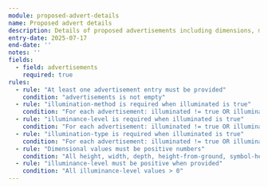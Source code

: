 ```yaml
---
module: proposed-advert-details
name: Proposed advert details
description: Details of proposed advertisements including dimensions, materials, and illumination specifications
entry-date: 2025-07-17
end-date: ''
notes: ''
fields:
  - field: advertisements
    required: true
rules:
  - rule: "At least one advertisement entry must be provided"
    condition: "advertisements is not empty"
  - rule: "illumination-method is required when illuminated is true"
    condition: "For each advertisement: illuminated != true OR illumination-method is not empty"
  - rule: "illuminance-level is required when illuminated is true"
    condition: "For each advertisement: illuminated != true OR illuminance-level is provided"
  - rule: "illumination-type is required when illuminated is true"
    condition: "For each advertisement: illuminated != true OR illumination-type is not empty"
  - rule: "Dimensional values must be positive numbers"
    condition: "All height, width, depth, height-from-ground, symbol-height-max, max-projection values > 0"
  - rule: "illuminance-level must be positive when provided"
    condition: "All illuminance-level values > 0"
---
```

